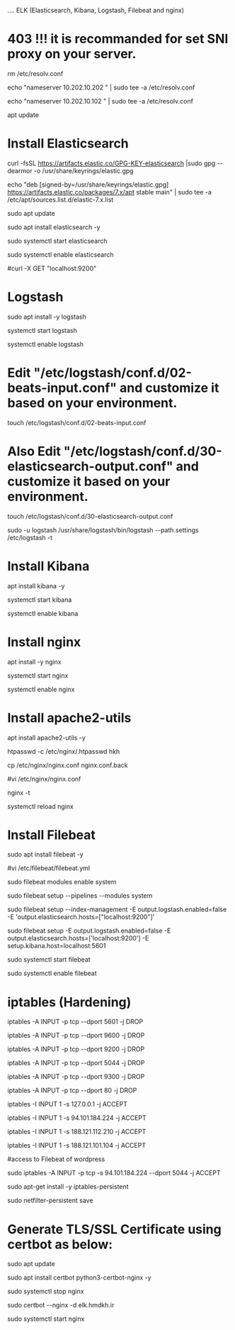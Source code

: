 .... ELK (Elasticsearch, Kibana, Logstash, Filebeat and nginx)
# 403 !!! it is recommanded for set SNI proxy on your server.

rm /etc/resolv.conf

echo "nameserver 10.202.10.202 " | sudo tee -a /etc/resolv.conf

echo "nameserver 10.202.10.102 " | sudo tee -a /etc/resolv.conf


apt update

# Install Elasticsearch

curl -fsSL https://artifacts.elastic.co/GPG-KEY-elasticsearch |sudo gpg --dearmor -o /usr/share/keyrings/elastic.gpg

echo "deb [signed-by=/usr/share/keyrings/elastic.gpg] https://artifacts.elastic.co/packages/7.x/apt stable main" | sudo tee -a /etc/apt/sources.list.d/elastic-7.x.list

sudo apt update

sudo apt install elasticsearch -y

sudo systemctl start elasticsearch

sudo systemctl enable elasticsearch

#curl -X GET "localhost:9200"

# Logstash

sudo apt install -y logstash

systemctl start logstash

systemctl enable logstash

# Edit "/etc/logstash/conf.d/02-beats-input.conf" and customize it based on your environment.

touch  /etc/logstash/conf.d/02-beats-input.conf

# Also Edit "/etc/logstash/conf.d/30-elasticsearch-output.conf" and customize it based on your environment.

touch /etc/logstash/conf.d/30-elasticsearch-output.conf

sudo -u logstash /usr/share/logstash/bin/logstash --path.settings /etc/logstash -t


# Install Kibana

apt install kibana -y

systemctl start kibana

systemctl enable kibana

# Install nginx

apt install -y nginx

systemctl start nginx

systemctl enable nginx

# Install apache2-utils 

apt install apache2-utils -y

htpasswd -c /etc/nginx/.htpasswd hkh

cp /etc/nginx/nginx.conf nginx.conf.back

#vi /etc/nginx/nginx.conf

nginx -t

systemctl reload nginx

# Install Filebeat

sudo apt install filebeat -y

#vi /etc/filebeat/filebeat.yml

sudo filebeat modules enable system

sudo filebeat setup --pipelines --modules system

sudo filebeat setup --index-management -E output.logstash.enabled=false -E 'output.elasticsearch.hosts=["localhost:9200"]'

sudo filebeat setup -E output.logstash.enabled=false -E output.elasticsearch.hosts=['localhost:9200'] -E setup.kibana.host=localhost:5601

sudo systemctl start filebeat

sudo systemctl enable filebeat

# iptables (Hardening)

iptables -A INPUT -p tcp --dport 5601 -j DROP

iptables -A INPUT -p tcp --dport 9600 -j DROP

iptables -A INPUT -p tcp --dport 9200 -j DROP

iptables -A INPUT -p tcp --dport 5044 -j DROP

iptables -A INPUT -p tcp --dport 9300 -j DROP

iptables -A INPUT -p tcp --dport 80 -j DROP

iptables -I INPUT 1 -s 127.0.0.1 -j ACCEPT

iptables -I INPUT 1 -s 94.101.184.224 -j ACCEPT

iptables -I INPUT 1 -s 188.121.112.210 -j ACCEPT

iptables -I INPUT 1 -s 188.121.101.104 -j ACCEPT


#access to Filebeat of wordpress

sudo iptables -A INPUT -p tcp -s 94.101.184.224 --dport 5044 -j ACCEPT


sudo apt-get install -y iptables-persistent

sudo netfilter-persistent save

# Generate TLS/SSL Certificate using certbot as below:

sudo apt update

sudo apt install certbot python3-certbot-nginx -y

sudo systemctl stop nginx

sudo certbot --nginx -d elk.hmdkh.ir

sudo systemctl start nginx



